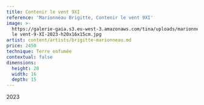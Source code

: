 ```yaml
---
title: Contenir le vent 9XI
reference: 'Marionneau Brigitte, Contenir le vent 9XI'
image: >-
  https://galerie-gaia.s3.eu-west-3.amazonaws.com/tina/uploads/marionneau-brigitte/galerie-gaia-brigitte-marionneau-Contenir
  le vent-9-XI-2023-h20x16x15cm.jpg
artist: content/artists/brigitte-marionneau.md
price: 2450
technique: Terre enfumée
contextual: false
dimensions:
  height: 20
  width: 16
  depth: 15
---
```


2023
